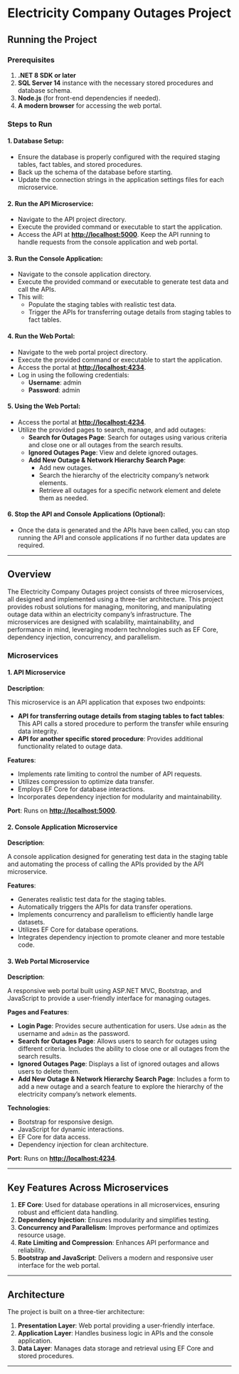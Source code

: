 
# Electricity Company Outages Project

## Running the Project

### Prerequisites

1. **.NET 8 SDK or later**
2. **SQL Server 14** instance with the necessary stored procedures and database schema.
3. **Node.js** (for front-end dependencies if needed).
4. **A modern browser** for accessing the web portal.

### Steps to Run

#### 1. Database Setup:
   - Ensure the database is properly configured with the required staging tables, fact tables, and stored procedures.
   - Back up the schema of the database before starting.
   - Update the connection strings in the application settings files for each microservice.

#### 2. Run the API Microservice:
   - Navigate to the API project directory.
   - Execute the provided command or executable to start the application.
   - Access the API at **[http://localhost:5000](http://localhost:5000)**. Keep the API running to handle requests from the console application and web portal.

#### 3. Run the Console Application:
   - Navigate to the console application directory.
   - Execute the provided command or executable to generate test data and call the APIs.
   - This will:
     - Populate the staging tables with realistic test data.
     - Trigger the APIs for transferring outage details from staging tables to fact tables.

#### 4. Run the Web Portal:
   - Navigate to the web portal project directory.
   - Execute the provided command or executable to start the application.
   - Access the portal at **[http://localhost:4234](http://localhost:4234)**.
   - Log in using the following credentials:
     - **Username**: admin
     - **Password**: admin

#### 5. Using the Web Portal:
   - Access the portal at **[http://localhost:4234](http://localhost:4234)**.
   - Utilize the provided pages to search, manage, and add outages:
     - **Search for Outages Page**: Search for outages using various criteria and close one or all outages from the search results.
     - **Ignored Outages Page**: View and delete ignored outages.
     - **Add New Outage & Network Hierarchy Search Page**:
       - Add new outages.
       - Search the hierarchy of the electricity company’s network elements.
       - Retrieve all outages for a specific network element and delete them as needed.

#### 6. Stop the API and Console Applications (Optional):
   - Once the data is generated and the APIs have been called, you can stop running the API and console applications if no further data updates are required.

---

## Overview

The Electricity Company Outages project consists of three microservices, all designed and implemented using a three-tier architecture. This project provides robust solutions for managing, monitoring, and manipulating outage data within an electricity company’s infrastructure. The microservices are designed with scalability, maintainability, and performance in mind, leveraging modern technologies such as EF Core, dependency injection, concurrency, and parallelism.

### Microservices

#### 1. API Microservice

**Description**:

This microservice is an API application that exposes two endpoints:

- **API for transferring outage details from staging tables to fact tables**: This API calls a stored procedure to perform the transfer while ensuring data integrity.
- **API for another specific stored procedure**: Provides additional functionality related to outage data.

**Features**:

- Implements rate limiting to control the number of API requests.
- Utilizes compression to optimize data transfer.
- Employs EF Core for database interactions.
- Incorporates dependency injection for modularity and maintainability.

**Port**: Runs on **[http://localhost:5000](http://localhost:5000)**.

#### 2. Console Application Microservice

**Description**:

A console application designed for generating test data in the staging table and automating the process of calling the APIs provided by the API microservice.

**Features**:

- Generates realistic test data for the staging tables.
- Automatically triggers the APIs for data transfer operations.
- Implements concurrency and parallelism to efficiently handle large datasets.
- Utilizes EF Core for database operations.
- Integrates dependency injection to promote cleaner and more testable code.

#### 3. Web Portal Microservice

**Description**:

A responsive web portal built using ASP.NET MVC, Bootstrap, and JavaScript to provide a user-friendly interface for managing outages.

**Pages and Features**:

- **Login Page**: Provides secure authentication for users. Use `admin` as the username and `admin` as the password.
- **Search for Outages Page**: Allows users to search for outages using different criteria. Includes the ability to close one or all outages from the search results.
- **Ignored Outages Page**: Displays a list of ignored outages and allows users to delete them.
- **Add New Outage & Network Hierarchy Search Page**: Includes a form to add a new outage and a search feature to explore the hierarchy of the electricity company’s network elements.

**Technologies**:

- Bootstrap for responsive design.
- JavaScript for dynamic interactions.
- EF Core for data access.
- Dependency injection for clean architecture.

**Port**: Runs on **[http://localhost:4234](http://localhost:4234)**.

---

## Key Features Across Microservices

1. **EF Core**: Used for database operations in all microservices, ensuring robust and efficient data handling.
2. **Dependency Injection**: Ensures modularity and simplifies testing.
3. **Concurrency and Parallelism**: Improves performance and optimizes resource usage.
4. **Rate Limiting and Compression**: Enhances API performance and reliability.
5. **Bootstrap and JavaScript**: Delivers a modern and responsive user interface for the web portal.

---

## Architecture

The project is built on a three-tier architecture:

1. **Presentation Layer**: Web portal providing a user-friendly interface.
2. **Application Layer**: Handles business logic in APIs and the console application.
3. **Data Layer**: Manages data storage and retrieval using EF Core and stored procedures.

---


